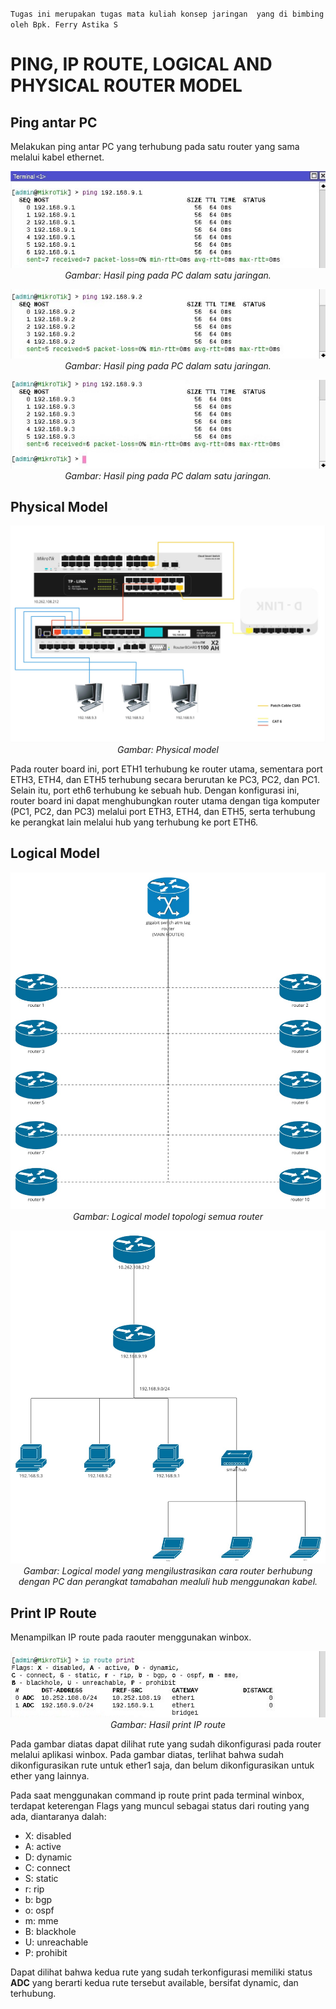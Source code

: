 `Tugas ini merupakan tugas mata kuliah konsep jaringan  yang di bimbing oleh Bpk. Ferry Astika S`

# PING, IP ROUTE, LOGICAL AND PHYSICAL ROUTER MODEL

## Ping antar PC
Melakukan ping antar PC yang terhubung pada satu router yang sama melalui kabel ethernet.
<p align="center">
<img src="../assets/winbox-ping-1.jpeg">
<br>
<i>Gambar: Hasil ping pada PC dalam satu jaringan.</i>
</p>

<p align="center">
<img src="../assets/winbox-ping-2.jpeg">
<br>
<i>Gambar: Hasil ping pada PC dalam satu jaringan.</i>
</p>

<p align="center">
<img src="../assets/winbox-ping3.jpeg">
<br>
<i>Gambar: Hasil ping pada PC dalam satu jaringan.</i>
</p>

## Physical Model
<p align="center">
<img src="../assets/physical-model.jpg">
<br>
<i>Gambar: Physical model</i>
</p>

Pada router board ini, port ETH1 terhubung ke router utama, sementara port ETH3, ETH4, dan ETH5 terhubung secara berurutan ke PC3, PC2, dan PC1. Selain itu, port eth6 terhubung ke sebuah hub. Dengan konfigurasi ini, router board ini dapat menghubungkan router utama dengan tiga komputer (PC1, PC2, dan PC3) melalui port ETH3, ETH4, dan ETH5, serta terhubung ke perangkat lain melalui hub yang terhubung ke port ETH6.

## Logical Model
<p align="center">
<img src="../assets/logical-model-routers.jpg">
<br>
<i>Gambar: Logical model topologi semua router</i>
</p>

<p align="center">
<img src="../assets/logical-model-pcs.jpg">
<br>
<i>Gambar: Logical model yang mengilustrasikan cara router berhubung dengan PC dan perangkat tamabahan mealuli hub menggunakan kabel.</i>
</p>


## Print IP Route
Menampilkan IP route pada raouter menggunakan winbox.

<p align="center">
<img src="../assets/winbox-print-route.jpeg">
<br>
<i>Gambar: Hasil print IP route</i>
</p>

Pada gambar diatas dapat dilihat rute yang sudah dikonfigurasi pada router melalui aplikasi winbox. Pada gambar diatas, terlihat bahwa sudah dikonfigurasikan rute untuk ether1 saja, dan belum dikonfigurasikan untuk ether yang lainnya. 

Pada saat menggunakan command ip route print pada terminal winbox, terdapat keterengan Flags yang muncul sebagai status dari routing yang ada, diantaranya dalah:
- X: disabled
- A: active
- D: dynamic
- C: connect
- S: static
- r: rip
- b: bgp
- o: ospf
- m: mme
- B: blackhole
- U: unreachable
- P: prohibit

Dapat dilihat bahwa kedua rute yang sudah terkonfigurasi memiliki status **ADC** yang berarti kedua rute tersebut available, bersifat dynamic, dan terhubung.
